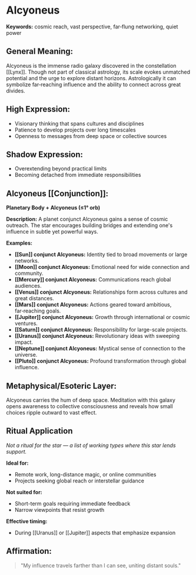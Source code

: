 # Alcyoneus


**Keywords:** cosmic reach, vast perspective, far‑flung networking, quiet power

## General Meaning:
Alcyoneus is the immense radio galaxy discovered in the
constellation [[Lynx]]. Though not part of classical astrology, its
scale evokes unmatched potential and the urge to explore distant
horizons. Astrologically it can symbolize far‑reaching influence and
the ability to connect across great divides.

## High Expression:
- Visionary thinking that spans cultures and disciplines
- Patience to develop projects over long timescales
- Openness to messages from deep space or collective sources

## Shadow Expression:
- Overextending beyond practical limits
- Becoming detached from immediate responsibilities

## Alcyoneus [[Conjunction]]:

**Planetary Body + Alcyoneus (≤1° orb)**

**Description:**
A planet conjunct Alcyoneus gains a sense of cosmic outreach. The star
encourages building bridges and extending one's influence in subtle yet
powerful ways.

**Examples:**
- **[[Sun]] conjunct Alcyoneus:** Identity tied to broad movements or
  large networks.
- **[[Moon]] conjunct Alcyoneus:** Emotional need for wide
  connection and community.
- **[[Mercury]] conjunct Alcyoneus:** Communications reach global
  audiences.
- **[[Venus]] conjunct Alcyoneus:** Relationships form across
  cultures and great distances.
- **[[Mars]] conjunct Alcyoneus:** Actions geared toward ambitious,
  far‑reaching goals.
- **[[Jupiter]] conjunct Alcyoneus:** Growth through international or
  cosmic ventures.
- **[[Saturn]] conjunct Alcyoneus:** Responsibility for large-scale
  projects.
- **[[Uranus]] conjunct Alcyoneus:** Revolutionary ideas with sweeping
  impact.
- **[[Neptune]] conjunct Alcyoneus:** Mystical sense of connection to
  the universe.
- **[[Pluto]] conjunct Alcyoneus:** Profound transformation through
  global influence.

## Metaphysical/Esoteric Layer:
Alcyoneus carries the hum of deep space. Meditation with this galaxy
opens awareness to collective consciousness and reveals how small
choices ripple outward to vast effect.

## Ritual Application
*Not a ritual for the star — a list of working types where this star
lends support.*

**Ideal for:**
- Remote work, long-distance magic, or online communities
- Projects seeking global reach or interstellar guidance

**Not suited for:**
- Short-term goals requiring immediate feedback
- Narrow viewpoints that resist growth

**Effective timing:**
- During [[Uranus]] or [[Jupiter]] aspects that emphasize expansion

## Affirmation:

> "My influence travels farther than I can see, uniting distant souls."

